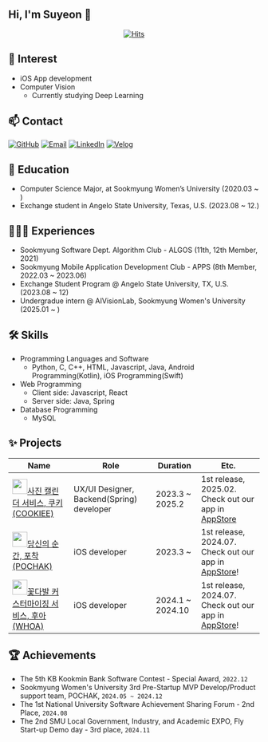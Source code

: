 ## Hi, I'm Suyeon 👋

<!--
**syhwang1231/syhwang1231** is a ✨ _special_ ✨ repository because its `README.md` (this file) appears on your GitHub profile.

Here are some ideas to get you started:

- 🔭 I’m currently working on ...
- 🌱 I’m currently learning ...
- 👯 I’m looking to collaborate on ...
- 🤔 I’m looking for help with ...
- 💬 Ask me about ...
- 📫 How to reach me: ...
- 😄 Pronouns: ...
- ⚡ Fun fact: ...
-->

<div align=center>
    
  [![Hits](https://hits.seeyoufarm.com/api/count/incr/badge.svg?url=https%3A%2F%2Fgithub.com%2Fsyhwang1231&count_bg=%233BD3FF&title_bg=%23000000&icon=&icon_color=%23E7E7E7&title=hits&edge_flat=false)](https://hits.seeyoufarm.com)
</div>

<!-- <div align=center>
<a href="https://github.com/devxb/gitanimals">
  <img src="https://render.gitanimals.org/farms/syhwang1231"/>
</a>
</div> -->

## 🔎 Interest
- iOS App development
- Computer Vision
    - Currently studying Deep Learning
  
## 📫 Contact
[![GitHub](https://img.shields.io/badge/Github-181717?style=round-square&logo=GitHub&logoColor=white)](http://github.com/syhwang1231) [![Email](https://img.shields.io/badge/Gmail-EA4335?style=round-square&logo=Gmail&logoColor=white)](mailto:syhhwang1231@gmail.com) [![LinkedIn](https://img.shields.io/badge/LinkedIn-0A66C2?style=round-square&logo=Linkedin&logoColor=white)](https://www.linkedin.com/in/%EC%88%98%EC%97%B0-%ED%99%A9-05ba292a6/) [![Velog](https://img.shields.io/badge/Velog-20C997?style=round-square&logo=velog&logoColor=white)](https://velog.io/@sxyxnni/posts)

## 🧐 Education
- Computer Science Major, at Sookmyung Women’s University (2020.03 ~ )
- Exchange student in Angelo State University, Texas, U.S. (2023.08 ~ 12.)

## 🤸🏻‍♀️ Experiences
- Sookmyung Software Dept. Algorithm Club - ALGOS (11th, 12th Member, 2021)
- Sookmyung Mobile Application Development Club - APPS (8th Member, 2022.03 ~ 2023.06)
- Exchange Student Program @ Angelo State University, TX, U.S. (2023.08 ~ 12)
- Undergradue intern @ AIVisionLab, Sookmyung Women's University (2025.01 ~ )

## 🛠 Skills
- Programming Languages and Software
    - Python, C, C++, HTML, Javascript, Java, Android Programming(Kotlin), iOS Programming(Swift)
- Web Programming
    - Client side: Javascript, React
    - Server side: Java, Spring
- Database Programming
    - MySQL

## ✨ Projects
|Name|Role|Duration|Etc.|
|---|---|---|---|
|<img src="https://avatars.githubusercontent.com/u/170924528?s=400&u=0b18304256ad20dff5a953544881ecd68cf840d1&v=4" width="30" height="30">[사진 캘린더 서비스, 쿠키(COOKIEE)](https://github.com/SMWU-COOKIEE)|UX/UI Designer, Backend(Spring) developer|2023.3 ~ 2025.2|1st release, 2025.02. Check out our app in [AppStore](https://apps.apple.com/kr/app/cookiee/id6742499226?l=en-GB)|
|<img src="https://github.com/SMWU-POCHAK/POCHAK-iOS/assets/81567790/b4bf7275-cf18-4f7c-a514-b64c8f604474" width="30" height="30">[당신의 순간, 포착(POCHAK)](https://github.com/SMWU-POCHAK)|iOS developer|2023.3 ~ |1st release, 2024.07. Check out our app in [AppStore](https://apps.apple.com/kr/app/pochak/id6502332418)!|
|<img src="https://github.com/flower-project-2024/WHOA_iOS/assets/81567790/bc1c07c3-c533-4efe-8f2d-ef426efa490f" width = "30" height="30">[꽃다발 커스터마이징 서비스, 후아(WHOA)](https://github.com/flower-project-2024)|iOS developer|2024.1 ~ 2024.10|1st release, 2024.07. Check out our app in [AppStore](https://apps.apple.com/kr/app/whoa-%ED%9B%84%EC%95%84/id6517357818)!|

## 🏆 Achievements
- The 5th KB Kookmin Bank Software Contest - Special Award, `2022.12`
- Sookmyung Women's University 3rd Pre-Startup MVP Develop/Product support team, POCHAK, `2024.05 ~ 2024.12`
- The 1st National University Software Achievement Sharing Forum - 2nd Place, `2024.08`
- The 2nd SMU Local Government, Industry, and Academic EXPO, Fly Start-up Demo day - 3rd place, `2024.11`
